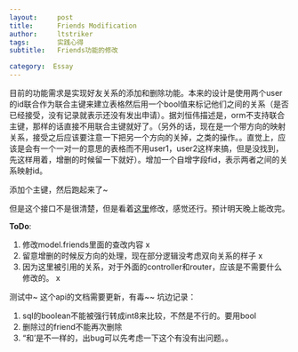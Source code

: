```yaml
---
layout:     post
title:      Friends Modification
author:     ltstriker
tags: 		实践心得
subtitle:  	Friends功能的修改

category:  Essay
---
```




目前的功能需求是实现好友关系的添加和删除功能。本来的设计是使用两个user的id联合作为联合主键来建立表格然后用一个bool值来标记他们之间的关系（是否已经接受，没有记录就表示还没有发出申请）。据刘恒伟描述是，orm不支持联合主键，那样的话直接不用联合主键就好了。（另外的话，现在是一个带方向的映射关系，接受之后应该要注意一下把另一个方向的关掉，之类的操作。。直觉上，应该是会有一个一对一的意思的表格而不用user1，user2这样来搞，但是没找到，先这样用着，增删的时候留一下就好）。增加一个自增字段fid，表示两者之间的关系映射id。

添加个主键，然后跑起来了~

但是这个接口不是很清楚，但是看着[这里](<https://beego.me/docs/mvc/model/query.md>)修改，感觉还行。预计明天晚上能改完。

**ToDo**:

1. 修改model.friends里面的查改内容 x
2. 留意增删的时候反方向的处理，现在部分逻辑没考虑双向关系的样子 x
3. 因为这里被引用的关系，对于外面的controller和router，应该是不需要什么修改的。 x

测试中~
这个api的文档需要更新，有毒~~
坑边记录：

1. sql的boolean不能被强行转成int8来比较，不然是不行的。要用bool
2. 删除过的friend不能再次删除
3. “和’是不一样的，出bug可以先考虑一下这个有没有出问题。。